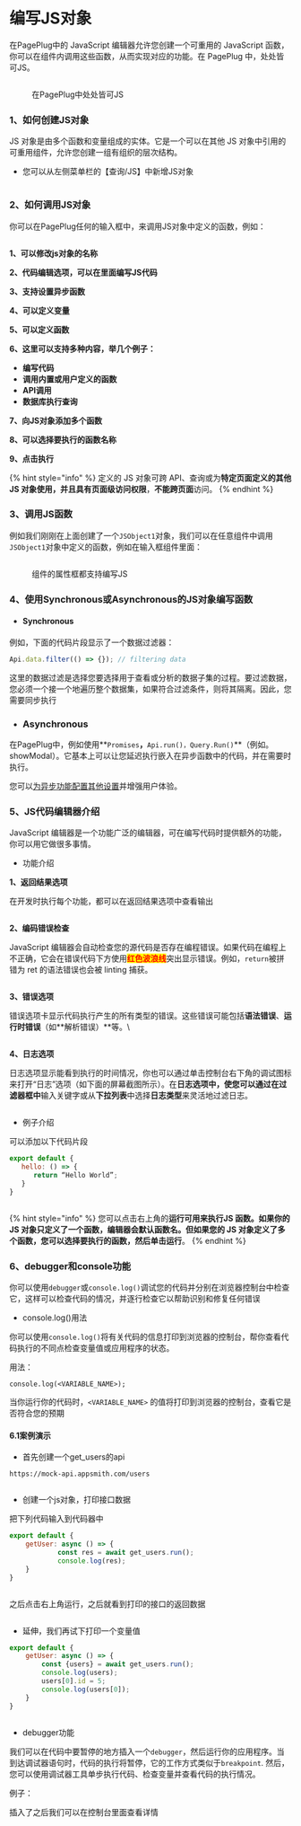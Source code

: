 # 编写JS对象

在PagePlug中的 JavaScript 编辑器允许您创建一个可重用的 JavaScript 函数，你可以在组件内调用这些函数，从而实现对应的功能。在 PagePlug 中，处处皆可JS。

<figure><img src="../../.gitbook/assets/image (35).png" alt=""><figcaption><p>在PagePlug中处处皆可JS </p></figcaption></figure>

### 1、如何创建JS对象

JS 对象是由多个函数和变量组成的实体。它是一个可以在其他 JS 对象中引用的可重用组件，允许您创建一组有组织的层次结构。

* 您可以从左侧菜单栏的【查询/JS】中新增JS对象

<figure><img src="../../.gitbook/assets/image (73).png" alt=""><figcaption></figcaption></figure>

### 2、如何调用JS对象

你可以在PagePlug任何的输入框中，来调用JS对象中定义的函数，例如：

<figure><img src="../../.gitbook/assets/image (106).png" alt=""><figcaption></figcaption></figure>

**1、可以修改js对象的名称**

**2、代码编辑选项，可以在里面编写JS代码**

**3、支持设置异步函数**

**4、可以定义变量**

**5、可以定义函数**

**6、这里可以支持多种内容，举几个例子：**

* **编写代码**
* **调用内置或用户定义的函数**
* **API调用**
* **数据库执行查询**

**7、向JS对象添加多个函数**

**8、可以选择要执行的函数名称**

**9、点击执行**

{% hint style="info" %}
定义的 JS 对象可跨 API、查询或为**特定页面定义的其他 JS 对象使用，**并且具有**页面级访问权限**，**不能跨页面**访问。
{% endhint %}

### 3、调用JS函数

例如我们刚刚在上面创建了一个`JSObject1`对象，我们可以在任意组件中调用`JSObject1`对象中定义的函数，例如在输入框组件里面：

<figure><img src="../../.gitbook/assets/image (122).png" alt=""><figcaption><p>组件的属性框都支持编写JS</p></figcaption></figure>

### 4、使用Synchronous或Asynchronous的JS对象编写函数

* #### Synchronous <a href="#synchronous" id="synchronous"></a>

例如，下面的代码片段显示了一个数据过滤器：

```javascript
Api.data.filter(() => {}); // filtering data 
```

这里的数据过滤是选择您要选择用于查看或分析的数据子集的过程。要过滤数据，您必须一个接一个地遍历整个数据集，如果符合过滤条件，则将其隔离。因此，您需要同步执行

* ### Asynchronous

在PagePlug中，例如使用**`Promises`**，**`Api.run()，Query.Run()`**（例如。showModal）。它基本上可以让您延迟执行嵌入在异步函数中的代码，并在需要时执行。



您可以[为异步功能配置其他设置](yi-bu-javascript-han-shu-she-zhi.md)并增强用户体验。

### 5、JS代码编辑器介绍

JavaScript 编辑器是一个功能广泛的编辑器，可在编写代码时提供额外的功能，你可以用它做很多事情。

* 功能介绍

&#x20;       **1、返回结果选项**

在开发时执行每个功能，都可以在返回结果选项中查看输出

<figure><img src="../../.gitbook/assets/image (114).png" alt=""><figcaption></figcaption></figure>

&#x20;       **2、编码错误检查**

JavaScript 编辑器会自动检查您的源代码是否存在编程错误。如果代码在编程上不正确，它会在错误代码下方使用<mark style="color:red;">**红色波浪线**</mark>突出显示错误。例如，`return`被拼错为 ret 的语法错误也会被 linting 捕获。

<figure><img src="../../.gitbook/assets/image (120).png" alt=""><figcaption></figcaption></figure>

&#x20;       **3、错误选项**

错误选项卡显示代码执行产生的所有类型的错误。这些错误可能包括**语法错误**、**运行时错误**（如**解析错误）**等。\


<figure><img src="../../.gitbook/assets/image (69).png" alt=""><figcaption></figcaption></figure>

&#x20;      **4、日志选项**

日志选项显示能看到执行的时间情况，你也可以通过单击控制台右下角的调试图标来打开“日志”选项（如下面的屏幕截图所示）。在**日志选项中，使您可以通过在过滤器框中**输入关键字或从**下拉列表**中选择**日志类型**来灵活地过滤日志。

<figure><img src="../../.gitbook/assets/image (55).png" alt=""><figcaption></figcaption></figure>

* 例子介绍

可以添加以下代码片段

```javascript
export default {
   hello: () => {
      return “Hello World”;
   }
}
```

<figure><img src="../../.gitbook/assets/image (130).png" alt=""><figcaption></figcaption></figure>

{% hint style="info" %}
您可以点击右上角的**运行可用来执行JS 函数。**如果你的 JS 对象只定义了一个函数，编辑器会默认函数名。但如果您的 JS 对象定义了多个函数，您可以选择要执行的函数，然后单击**运行**。
{% endhint %}

### 6、debugger和console功能

你可以使用`debugger`或`console.log()`调试您的代码并分别在浏览器控制台中检查它，这样可以检查代码的情况，并逐行检查它以帮助识别和修复任何错误

* console.log()用法

你可以使用`console.log()`将有关代码的信息打印到浏览器的控制台，帮你查看代码执行的不同点检查变量值或应用程序的状态。

用法：

```
console.log(<VARIABLE_NAME>);
```

当你运行你的代码时，`<VARIABLE_NAME>` 的值将打印到浏览器的控制台，查看它是否符合您的预期

#### &#x20;   6.1案例演示

* 首先创建一个get\_users的api

```
https://mock-api.appsmith.com/users
```

<figure><img src="../../.gitbook/assets/image (59).png" alt=""><figcaption></figcaption></figure>

* 创建一个js对象，打印接口数据

把下列代码输入到代码器中

```javascript
export default {
    getUser: async () => {
			const res = await get_users.run();
			console.log(res);
    }
}
```

<figure><img src="../../.gitbook/assets/image (104).png" alt=""><figcaption></figcaption></figure>

之后点击右上角运行，之后就看到打印的接口的返回数据

<figure><img src="../../.gitbook/assets/image (38).png" alt=""><figcaption></figcaption></figure>

* 延伸，我们再试下打印一个变量值

```javascript
export default {
    getUser: async () => {
        const {users} = await get_users.run();
        console.log(users);
        users[0].id = 5;
        console.log(users[0]);	
    }
}
```

<figure><img src="../../.gitbook/assets/image (124).png" alt=""><figcaption></figcaption></figure>



* debugger功能

我们可以在代码中要暂停的地方插入一个`debugger`，然后运行你的应用程序。当到达调试器语句时，代码的执行将暂停，它的工作方式类似于`breakpoint`. 然后，您可以使用调试器工具单步执行代码、检查变量并查看代码的执行情况。

例子：

插入了之后我们可以在控制台里面查看详情

<figure><img src="../../.gitbook/assets/image (17).png" alt=""><figcaption></figcaption></figure>
